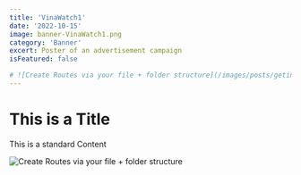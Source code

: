 ```yaml
---
title: 'VinaWatch1'
date: '2022-10-15'
image: banner-VinaWatch1.png
category: 'Banner'
excert: Poster of an advertisement campaign
isFeatured: false

# ![Create Routes via your file + folder structure](/images/posts/geting-started/getting-started-nextjs.png)
---
```

# This is a Title
This is a standard Content

![Create Routes via your file + folder structure](banner-VinaWatch1.png)